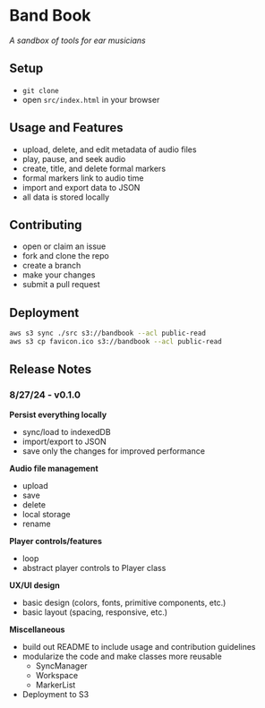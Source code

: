 # Band Book

*A sandbox of tools for ear musicians*

## Setup

- `git clone`
- open `src/index.html` in your browser

## Usage and Features

- upload, delete, and edit metadata of audio files
- play, pause, and seek audio
- create, title, and delete formal markers
- formal markers link to audio time
- import and export data to JSON
- all data is stored locally

## Contributing

- open or claim an issue
- fork and clone the repo
- create a branch
- make your changes
- submit a pull request

## Deployment

```bash
aws s3 sync ./src s3://bandbook --acl public-read
aws s3 cp favicon.ico s3://bandbook --acl public-read
```

## Release Notes

### 8/27/24 - v0.1.0

**Persist everything locally**

- sync/load to indexedDB
- import/export to JSON
- save only the changes for improved performance

**Audio file management**

- upload
- save
- delete
- local storage
- rename

**Player controls/features**

- loop
- abstract player controls to Player class

**UX/UI design**

- basic design (colors, fonts, primitive components, etc.)
- basic layout (spacing, responsive, etc.)

**Miscellaneous**

- build out README to include usage and contribution guidelines
- modularize the code and make classes more reusable
	- SyncManager
	- Workspace
	- MarkerList
- Deployment to S3